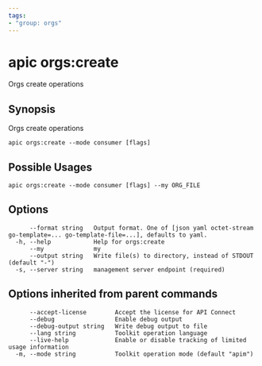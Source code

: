 ```yaml
---
tags:
- "group: orgs"
---
```

# apic orgs:create

Orgs create operations

## Synopsis

Orgs create operations

```
apic orgs:create --mode consumer [flags]
```

## Possible Usages

```
apic orgs:create --mode consumer [flags] --my ORG_FILE
```

## Options

```
      --format string   Output format. One of [json yaml octet-stream go-template=... go-template-file=...], defaults to yaml.
  -h, --help            Help for orgs:create
      --my              my
      --output string   Write file(s) to directory, instead of STDOUT (default "-")
  -s, --server string   management server endpoint (required)
```

## Options inherited from parent commands

```
      --accept-license        Accept the license for API Connect
      --debug                 Enable debug output
      --debug-output string   Write debug output to file
      --lang string           Toolkit operation language
      --live-help             Enable or disable tracking of limited usage information
  -m, --mode string           Toolkit operation mode (default "apim")
```
